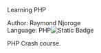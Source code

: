 Learning PHP

Author: Raymond Njoroge <br>
Language: PHP![Static Badge](https://img.shields.io/badge/PHP-purple?style=plastic&logo=php)


PHP Crash course.